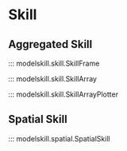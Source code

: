 # Skill

## Aggregated Skill

::: modelskill.skill.SkillFrame

::: modelskill.skill.SkillArray

::: modelskill.skill.SkillArrayPlotter

## Spatial Skill

::: modelskill.spatial.SpatialSkill